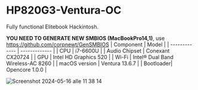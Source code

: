 # HP820G3-Ventura-OC
Fully functional Elitebook Hackintosh.

**YOU NEED TO GENERATE NEW SMBIOS (MacBookPro14,1)**, use https://github.com/corpnewt/GenSMBIOS
| Component  | Model |
| ------------- | ------------- |
| CPU  | i7-6600U |
| Audio Chipset  | Conexant CX20724  |
|  GPU | Intel HD Graphics 520  |
| Wi-Fi  | Intel® Dual Band Wireless-AC 8260  |
| macOS version | Ventura 13.6.7 |
| Bootloader| Opencore 1.0.0 |

![Screenshot 2024-05-16 alle 11 38 14](https://github.com/damianolampisti00/HP820G3-Ventura-OC/assets/35961105/f219a4d7-911e-41e4-8aa7-e129be3aa130)
